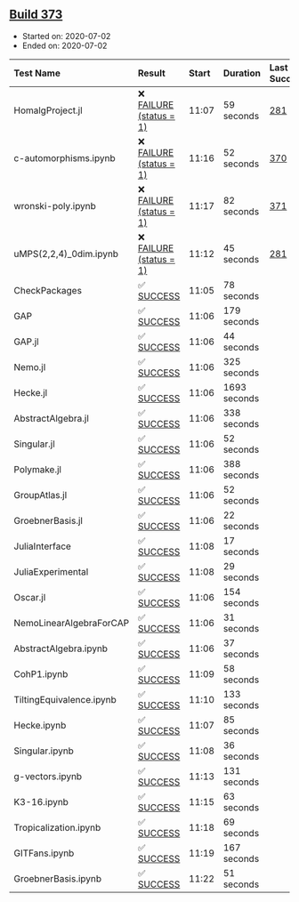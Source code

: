 ## [Build 373](https://oscarci.mathematik.uni-kl.de/job/oscar-stable/373/)

* Started on: 2020-07-02
* Ended on: 2020-07-02

| Test Name    | Result | Start | Duration | Last Success | First Failure |
|:-------------|:-------|:------|:---------|:-------------|:--------------|
| HomalgProject.jl | ❌ [FAILURE (status = 1)](https://oscarci.mathematik.uni-kl.de/job/oscar-stable/373/artifact/logs/build-373/HomalgProject.jl.log) | 11:07 | 59 seconds | [281](https://oscarci.mathematik.uni-kl.de/job/oscar-stable/281/) | [282](https://oscarci.mathematik.uni-kl.de/job/oscar-stable/282/) |
| c-automorphisms.ipynb | ❌ [FAILURE (status = 1)](https://oscarci.mathematik.uni-kl.de/job/oscar-stable/373/artifact/logs/build-373/c-automorphisms.ipynb.log) | 11:16 | 52 seconds | [370](https://oscarci.mathematik.uni-kl.de/job/oscar-stable/370/) | [371](https://oscarci.mathematik.uni-kl.de/job/oscar-stable/371/) |
| wronski-poly.ipynb | ❌ [FAILURE (status = 1)](https://oscarci.mathematik.uni-kl.de/job/oscar-stable/373/artifact/logs/build-373/wronski-poly.ipynb.log) | 11:17 | 82 seconds | [371](https://oscarci.mathematik.uni-kl.de/job/oscar-stable/371/) | [372](https://oscarci.mathematik.uni-kl.de/job/oscar-stable/372/) |
| uMPS(2,2,4)_0dim.ipynb | ❌ [FAILURE (status = 1)](https://oscarci.mathematik.uni-kl.de/job/oscar-stable/373/artifact/logs/build-373/uMPS-2-2-4-_0dim.ipynb.log) | 11:12 | 45 seconds | [281](https://oscarci.mathematik.uni-kl.de/job/oscar-stable/281/) | [282](https://oscarci.mathematik.uni-kl.de/job/oscar-stable/282/) |
| CheckPackages | ✅ [SUCCESS](https://oscarci.mathematik.uni-kl.de/job/oscar-stable/373/artifact/logs/build-373/CheckPackages.log) | 11:05 | 78 seconds |  |  |
| GAP | ✅ [SUCCESS](https://oscarci.mathematik.uni-kl.de/job/oscar-stable/373/artifact/logs/build-373/GAP.log) | 11:06 | 179 seconds |  |  |
| GAP.jl | ✅ [SUCCESS](https://oscarci.mathematik.uni-kl.de/job/oscar-stable/373/artifact/logs/build-373/GAP.jl.log) | 11:06 | 44 seconds |  |  |
| Nemo.jl | ✅ [SUCCESS](https://oscarci.mathematik.uni-kl.de/job/oscar-stable/373/artifact/logs/build-373/Nemo.jl.log) | 11:06 | 325 seconds |  |  |
| Hecke.jl | ✅ [SUCCESS](https://oscarci.mathematik.uni-kl.de/job/oscar-stable/373/artifact/logs/build-373/Hecke.jl.log) | 11:06 | 1693 seconds |  |  |
| AbstractAlgebra.jl | ✅ [SUCCESS](https://oscarci.mathematik.uni-kl.de/job/oscar-stable/373/artifact/logs/build-373/AbstractAlgebra.jl.log) | 11:06 | 338 seconds |  |  |
| Singular.jl | ✅ [SUCCESS](https://oscarci.mathematik.uni-kl.de/job/oscar-stable/373/artifact/logs/build-373/Singular.jl.log) | 11:06 | 52 seconds |  |  |
| Polymake.jl | ✅ [SUCCESS](https://oscarci.mathematik.uni-kl.de/job/oscar-stable/373/artifact/logs/build-373/Polymake.jl.log) | 11:06 | 388 seconds |  |  |
| GroupAtlas.jl | ✅ [SUCCESS](https://oscarci.mathematik.uni-kl.de/job/oscar-stable/373/artifact/logs/build-373/GroupAtlas.jl.log) | 11:06 | 52 seconds |  |  |
| GroebnerBasis.jl | ✅ [SUCCESS](https://oscarci.mathematik.uni-kl.de/job/oscar-stable/373/artifact/logs/build-373/GroebnerBasis.jl.log) | 11:06 | 22 seconds |  |  |
| JuliaInterface | ✅ [SUCCESS](https://oscarci.mathematik.uni-kl.de/job/oscar-stable/373/artifact/logs/build-373/JuliaInterface.log) | 11:08 | 17 seconds |  |  |
| JuliaExperimental | ✅ [SUCCESS](https://oscarci.mathematik.uni-kl.de/job/oscar-stable/373/artifact/logs/build-373/JuliaExperimental.log) | 11:08 | 29 seconds |  |  |
| Oscar.jl | ✅ [SUCCESS](https://oscarci.mathematik.uni-kl.de/job/oscar-stable/373/artifact/logs/build-373/Oscar.jl.log) | 11:06 | 154 seconds |  |  |
| NemoLinearAlgebraForCAP | ✅ [SUCCESS](https://oscarci.mathematik.uni-kl.de/job/oscar-stable/373/artifact/logs/build-373/NemoLinearAlgebraForCAP.log) | 11:06 | 31 seconds |  |  |
| AbstractAlgebra.ipynb | ✅ [SUCCESS](https://oscarci.mathematik.uni-kl.de/job/oscar-stable/373/artifact/logs/build-373/AbstractAlgebra.ipynb.log) | 11:06 | 37 seconds |  |  |
| CohP1.ipynb | ✅ [SUCCESS](https://oscarci.mathematik.uni-kl.de/job/oscar-stable/373/artifact/logs/build-373/CohP1.ipynb.log) | 11:09 | 58 seconds |  |  |
| TiltingEquivalence.ipynb | ✅ [SUCCESS](https://oscarci.mathematik.uni-kl.de/job/oscar-stable/373/artifact/logs/build-373/TiltingEquivalence.ipynb.log) | 11:10 | 133 seconds |  |  |
| Hecke.ipynb | ✅ [SUCCESS](https://oscarci.mathematik.uni-kl.de/job/oscar-stable/373/artifact/logs/build-373/Hecke.ipynb.log) | 11:07 | 85 seconds |  |  |
| Singular.ipynb | ✅ [SUCCESS](https://oscarci.mathematik.uni-kl.de/job/oscar-stable/373/artifact/logs/build-373/Singular.ipynb.log) | 11:08 | 36 seconds |  |  |
| g-vectors.ipynb | ✅ [SUCCESS](https://oscarci.mathematik.uni-kl.de/job/oscar-stable/373/artifact/logs/build-373/g-vectors.ipynb.log) | 11:13 | 131 seconds |  |  |
| K3-16.ipynb | ✅ [SUCCESS](https://oscarci.mathematik.uni-kl.de/job/oscar-stable/373/artifact/logs/build-373/K3-16.ipynb.log) | 11:15 | 63 seconds |  |  |
| Tropicalization.ipynb | ✅ [SUCCESS](https://oscarci.mathematik.uni-kl.de/job/oscar-stable/373/artifact/logs/build-373/Tropicalization.ipynb.log) | 11:18 | 69 seconds |  |  |
| GITFans.ipynb | ✅ [SUCCESS](https://oscarci.mathematik.uni-kl.de/job/oscar-stable/373/artifact/logs/build-373/GITFans.ipynb.log) | 11:19 | 167 seconds |  |  |
| GroebnerBasis.ipynb | ✅ [SUCCESS](https://oscarci.mathematik.uni-kl.de/job/oscar-stable/373/artifact/logs/build-373/GroebnerBasis.ipynb.log) | 11:22 | 51 seconds |  |  |
